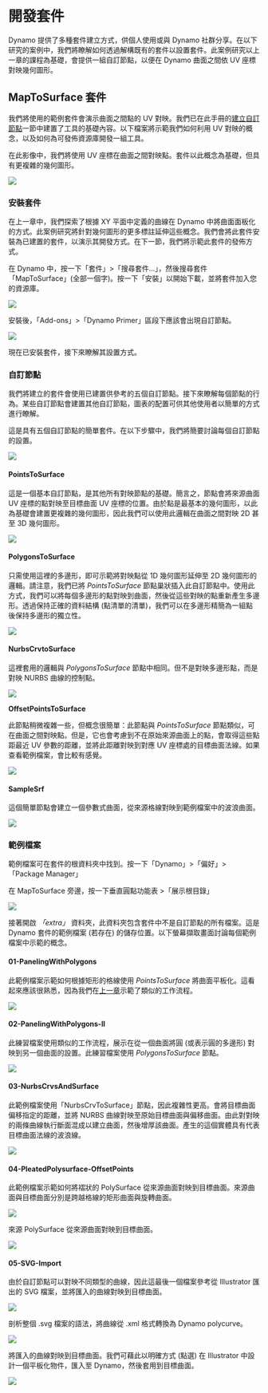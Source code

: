 # 開發套件

Dynamo 提供了多種套件建立方式，供個人使用或與 Dynamo 社群分享。在以下研究的案例中，我們將瞭解如何透過解構既有的套件以設置套件。此案例研究以上一章的課程為基礎，會提供一組自訂節點，以便在 Dynamo 曲面之間依 UV 座標對映幾何圖形。

## MapToSurface 套件

我們將使用的範例套件會演示曲面之間點的 UV 對映。我們已在此手冊的[建立自訂節點](../10\_custom-nodes/10-2\_creating.md)一節中建置了工具的基礎內容。以下檔案將示範我們如何利用 UV 對映的概念，以及如何為可發佈資源庫開發一組工具。

在此影像中，我們將使用 UV 座標在曲面之間對映點。套件以此概念為基礎，但具有更複雜的幾何圖形。

![](../images/6-2/3/uvMap.jpg)

### 安裝套件

在上一章中，我們探索了根據 XY 平面中定義的曲線在 Dynamo 中將曲面面板化的方式。此案例研究將針對幾何圖形的更多標註延伸這些概念。我們會將此套件安裝為已建置的套件，以演示其開發方式。在下一節，我們將示範此套件的發佈方式。

在 Dynamo 中，按一下「套件」>「搜尋套件...」，然後搜尋套件「MapToSurface」(全部一個字)。按一下「安裝」以開始下載，並將套件加入您的資源庫。

![](../images/6-2/3/developpackage-installpackage01.jpg)

安裝後，「Add-ons」>「Dynamo Primer」區段下應該會出現自訂節點。

![](<../images/6-2/3/develop package - install package 02 (1) (1).jpg>)

現在已安裝套件，接下來瞭解其設置方式。

### 自訂節點

我們將建立的套件會使用已建置供參考的五個自訂節點。接下來瞭解每個節點的行為。某些自訂節點會建置其他自訂節點，圖表的配置可供其他使用者以簡單的方式進行瞭解。

這是具有五個自訂節點的簡單套件。在以下步驟中，我們將簡要討論每個自訂節點的設置。

![](<../images/6-2/3/develop package - custom nodes 01 (1) (3).jpg>)

#### **PointsToSurface**

這是一個基本自訂節點，是其他所有對映節點的基礎。簡言之，節點會將來源曲面 UV 座標的點對映至目標曲面 UV 座標的位置。由於點是最基本的幾何圖形，以此為基礎會建置更複雜的幾何圖形，因此我們可以使用此邏輯在曲面之間對映 2D 甚至 3D 幾何圖形。

![](../images/6-2/3/developpackage-pointToSurface.jpg)

#### **PolygonsToSurface**

只需使用這裡的多邊形，即可示範將對映點從 1D 幾何圖形延伸至 2D 幾何圖形的邏輯。請注意，我們已將 _PointsToSurface_ 節點巢狀插入此自訂節點中。使用此方式，我們可以將每個多邊形的點對映到曲面，然後從這些對映的點重新產生多邊形。透過保持正確的資料結構 (點清單的清單)，我們可以在多邊形精簡為一組點後保持多邊形的獨立性。

![](../images/6-2/3/developpackage-polygonsToSurface.jpg)

#### **NurbsCrvtoSurface**

這裡套用的邏輯與 _PolygonsToSurface_ 節點中相同。但不是對映多邊形點，而是對映 NURBS 曲線的控制點。

![](../images/6-2/3/developpackage-nurbsCrvtoSurface.jpg)

**OffsetPointsToSurface**

此節點稍微複雜一些，但概念很簡單：此節點與 _PointsToSurface_ 節點類似，可在曲面之間對映點。但是，它也會考慮到不在原始來源曲面上的點，會取得這些點距最近 UV 參數的距離，並將此距離對映到對應 UV 座標處的目標曲面法線。如果查看範例檔案，會比較有感覺。

![](../images/6-2/3/developpackage-OffsetPointsToSurface.jpg)

#### **SampleSrf**

這個簡單節點會建立一個參數式曲面，從來源格線對映到範例檔案中的波浪曲面。

![](../images/6-2/3/developpackage-sampleSrf.jpg)

### 範例檔案

範例檔案可在套件的根資料夾中找到。按一下「Dynamo」>「偏好」>「Package Manager」

在 MapToSurface 旁邊，按一下垂直圓點功能表 >「展示根目錄」

![](../images/6-2/3/developpackage-examplefiles01.jpg)

接著開啟 _「extra」_ 資料夾，此資料夾包含套件中不是自訂節點的所有檔案。這是 Dynamo 套件的範例檔案 (若存在) 的儲存位置。以下螢幕擷取畫面討論每個範例檔案中示範的概念。

#### **01-PanelingWithPolygons**

此範例檔案示範如何根據矩形的格線使用 _PointsToSurface_ 將曲面平板化。這看起來應該很熟悉，因為我們在[上一章](../10\_custom-nodes/10-2\_creating.md)示範了類似的工作流程。

![](../images/6-2/3/developpackage-samplefile01.jpg)

#### **02-PanelingWithPolygons-II**

此練習檔案使用類似的工作流程，展示在從一個曲面將圓 (或表示圓的多邊形) 對映到另一個曲面的設置。此練習檔案使用 _PolygonsToSurface_ 節點。

![](../images/6-2/3/developpackage-samplefile02.jpg)

#### **03-NurbsCrvsAndSurface**

此範例檔案使用「NurbsCrvToSurface」節點，因此複雜性更高。會將目標曲面偏移指定的距離，並將 NURBS 曲線對映至原始目標曲面與偏移曲面。由此對對映的兩條曲線執行斷面混成以建立曲面，然後增厚該曲面。產生的這個實體具有代表目標曲面法線的波浪線。

![](../images/6-2/3/developpackage-samplefile03.jpg)

#### **04-PleatedPolysurface-OffsetPoints**

此範例檔案示範如何將褶狀的 PolySurface 從來源曲面對映到目標曲面。來源曲面與目標曲面分別是跨越格線的矩形曲面與旋轉曲面。

![](../images/6-2/3/developpackage-samplefile04a.jpg)

來源 PolySurface 從來源曲面對映到目標曲面。

![](../images/6-2/3/developpackage-samplefile04b.jpg)

#### **05-SVG-Import**

由於自訂節點可以對映不同類型的曲線，因此這最後一個檔案參考從 Illustrator 匯出的 SVG 檔案，並將匯入的曲線對映到目標曲面。

![](../images/6-2/3/developpackage-samplefile05a.jpg)

剖析整個 .svg 檔案的語法，將曲線從 .xml 格式轉換為 Dynamo polycurve。

![](../images/6-2/3/developpackage-samplefile05b.jpg)

將匯入的曲線對映到目標曲面。我們可藉此以明確方式 (點選) 在 Illustrator 中設計一個平板化物件，匯入至 Dynamo，然後套用到目標曲面。

![](../images/6-2/3/developpackage-samplefile05c.jpg)
